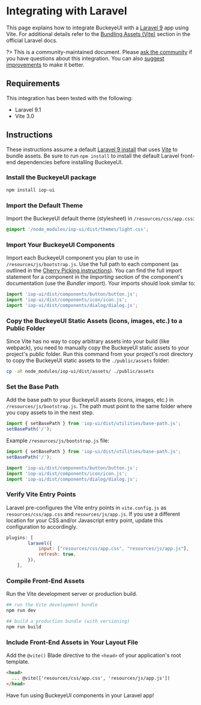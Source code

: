 # Integrating with Laravel

This page explains how to integrate BuckeyeUI with a [Laravel 9](https://laravel.com) app using Vite. For additional details refer to the [Bundling Assets (Vite)](https://laravel.com/docs/9.x/vite) section in the official Laravel docs.

?> This is a community-maintained document. Please [ask the community](/resources/community) if you have questions about this integration. You can also [suggest improvements](https://github.com/shoelace-style/shoelace/blob/next/docs/tutorials/integrating-with-laravel.md) to make it better.

## Requirements

This integration has been tested with the following:

- Laravel 9.1
- Vite 3.0

## Instructions

These instructions assume a default [Laravel 9 install](https://laravel.com/docs/9.x/installation) that uses [Vite](https://vitejs.dev/) to bundle assets.
Be sure to run `npm install` to install the default Laravel front-end dependencies before installing BuckeyeUI.

### Install the BuckeyeUI package

```bash
npm install iop-ui
```

### Import the Default Theme

Import the BuckeyeUI default theme (stylesheet) in `/resources/css/app.css`:

```css
@import '/node_modules/iop-ui/dist/themes/light.css';
```

### Import Your BuckeyeUI Components

Import each BuckeyeUI component you plan to use in `/resources/js/bootstrap.js`. Use the full path to each component (as outlined in the [Cherry Picking instructions](https://shoelace.style/getting-started/installation?id=cherry-picking)). You can find the full import statement for a component in the _Importing_ section of the component's documentation (use the _Bundler_ import). Your imports should look similar to:

```js
import 'iop-ui/dist/components/button/button.js';
import 'iop-ui/dist/components/icon/icon.js';
import 'iop-ui/dist/components/dialog/dialog.js';
```

### Copy the BuckeyeUI Static Assets (icons, images, etc.) to a Public Folder

Since Vite has no way to copy arbitrary assets into your build (like webpack), you need to manually copy the BuckeyeUI static assets to your project's public folder. Run this command from your project's root directory to copy the BuckeyeUI static assets to the `./public/assets` folder:

```sh
cp -aR node_modules/iop-ui/dist/assets/ ./public/assets
```

### Set the Base Path

Add the base path to your BuckeyeUI assets (icons, images, etc.) in `/resources/js/bootstrap.js`. The path must point to the same folder where you copy assets to in the next step.

```js
import { setBasePath } from 'iop-ui/dist/utilities/base-path.js';
setBasePath('/');
```

Example `/resources/js/bootstrap.js` file:

```js
import { setBasePath } from 'iop-ui/dist/utilities/base-path.js';
setBasePath('/');

import 'iop-ui/dist/components/button/button.js';
import 'iop-ui/dist/components/icon/icon.js';
import 'iop-ui/dist/components/dialog/dialog.js';
```

### Verify Vite Entry Points

Laravel pre-configures the Vite entry points in `vite.config.js` as `resources/css/app.css` and `resources/js/app.js`. If you use a different location for your CSS and/or Javascript entry point, update this configuration to accordingly.

```js
plugins: [
        laravel({
            input: ["resources/css/app.css", "resources/js/app.js"],
            refresh: true,
        }),
    ],
```

### Compile Front-End Assets

Run the Vite development server or production build.

```bash
## run the Vite development bundle
npm run dev

## build a production bundle (with versioning)
npm run build
```

### Include Front-End Assets in Your Layout File

Add the `@vite()` Blade directive to the `<head>` of your application's root template.

```html
<head>
  ... @vite(['resources/css/app.css', 'resources/js/app.js'])
</head>
```

Have fun using BuckeyeUI components in your Laravel app!
